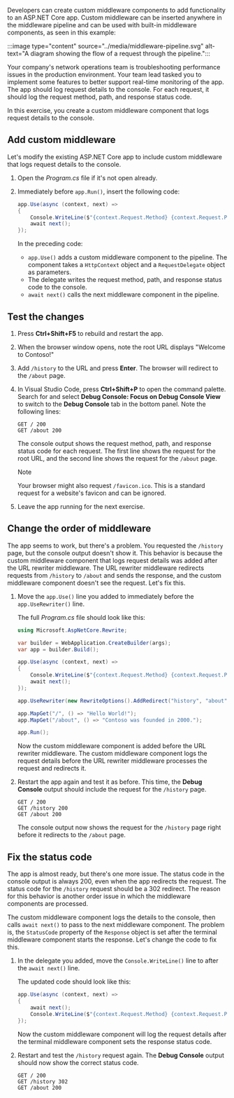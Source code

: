 Developers can create custom middleware components to add functionality to an ASP.NET Core app. Custom middleware can be inserted anywhere in the middleware pipeline and can be used with built-in middleware components, as seen in this example:

:::image type="content" source="../media/middleware-pipeline.svg" alt-text="A diagram showing the flow of a request through the pipeline.":::

Your company's network operations team is troubleshooting performance issues in the production environment. Your team lead tasked you to implement some features to better support real-time monitoring of the app. The app should log request details to the console. For each request, it should log the request method, path, and response status code.

In this exercise, you create a custom middleware component that logs request details to the console.

## Add custom middleware 

Let's modify the existing ASP.NET Core app to include custom middleware that logs request details to the console.

1. Open the *Program.cs* file if it's not open already.
1. Immediately before `app.Run()`, insert the following code:

    ```csharp
    app.Use(async (context, next) =>
    {
        Console.WriteLine($"{context.Request.Method} {context.Request.Path} {context.Response.StatusCode}");
        await next(); 
    });
    ```

    In the preceding code:

    - `app.Use()` adds a custom middleware component to the pipeline. The component takes a `HttpContext` object and a `RequestDelegate` object as parameters.
    - The delegate writes the request method, path, and response status code to the console.
    - `await next()` calls the next middleware component in the pipeline.

## Test the changes

1. Press **Ctrl+Shift+F5** to rebuild and restart the app.
1. When the browser window opens, note the root URL displays "Welcome to Contoso!"
1. Add `/history` to the URL and press **Enter**. The browser will redirect to the `/about` page.
1. In Visual Studio Code, press **Ctrl+Shift+P** to open the command palette. Search for and select **Debug Console: Focus on Debug Console View** to switch to the **Debug Console** tab in the bottom panel. Note the following lines:

    ```output
    GET / 200
    GET /about 200
    ```

    The console output shows the request method, path, and response status code for each request. The first line shows the request for the root URL, and the second line shows the request for the `/about` page.
    
    > [!NOTE]
    > Your browser might also request `/favicon.ico`. This is a standard request for a website's favicon and can be ignored.

1. Leave the app running for the next exercise.

## Change the order of middleware

The app seems to work, but there's a problem. You requested the `/history` page, but the console output doesn't show it. This behavior is because the custom middleware component that logs request details was added after the URL rewriter middleware. The URL rewriter middleware redirects requests from `/history` to `/about` and sends the response, and the custom middleware component doesn't see the request. Let's fix this.

1. Move the `app.Use()` line you added to immediately before the `app.UseRewriter()` line.

    The full *Program.cs* file should look like this:

    ```csharp
    using Microsoft.AspNetCore.Rewrite;
    
    var builder = WebApplication.CreateBuilder(args);
    var app = builder.Build();
    
    app.Use(async (context, next) =>
    {
        Console.WriteLine($"{context.Request.Method} {context.Request.Path} {context.Response.StatusCode}");
        await next(); 
    });
    
    app.UseRewriter(new RewriteOptions().AddRedirect("history", "about"));
    
    app.MapGet("/", () => "Hello World!");
    app.MapGet("/about", () => "Contoso was founded in 2000.");
    
    app.Run();
    ```

    Now the custom middleware component is added before the URL rewriter middleware. The custom middleware component logs the request details before the URL rewriter middleware processes the request and redirects it.

1. Restart the app again and test it as before. This time, the **Debug Console** output should include the request for the `/history` page.

    ```output
    GET / 200
    GET /history 200
    GET /about 200
    ```

    The console output now shows the request for the `/history` page right before it redirects to the `/about` page.

## Fix the status code

The app is almost ready, but there's one more issue. The status code in the console output is always 200, even when the app redirects the request. The status code for the `/history` request should be a 302 redirect. The reason for this behavior is another order issue in which the middleware components are processed.

The custom middleware component logs the details to the console, then calls `await next()` to pass to the next middleware component. The problem is, the `StatusCode` property of the `Response` object is set after the terminal middleware component starts the response. Let's change the code to fix this.

1. In the delegate you added, move the `Console.WriteLine()` line to after the `await next()` line.

    The updated code should look like this:

    ```csharp
    app.Use(async (context, next) =>
    {
        await next(); 
        Console.WriteLine($"{context.Request.Method} {context.Request.Path} {context.Response.StatusCode}");
    });
    ```

    Now the custom middleware component will log the request details after the terminal middleware component sets the response status code.

1. Restart and test the `/history` request again. The **Debug Console** output should now show the correct status code.

    ```output
    GET / 200
    GET /history 302
    GET /about 200
    ```


    
    